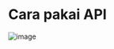 # Cara pakai API


![image](https://user-images.githubusercontent.com/58851621/202558065-ebd2de05-38f8-41ae-ac23-2aede37d6cae.png)
